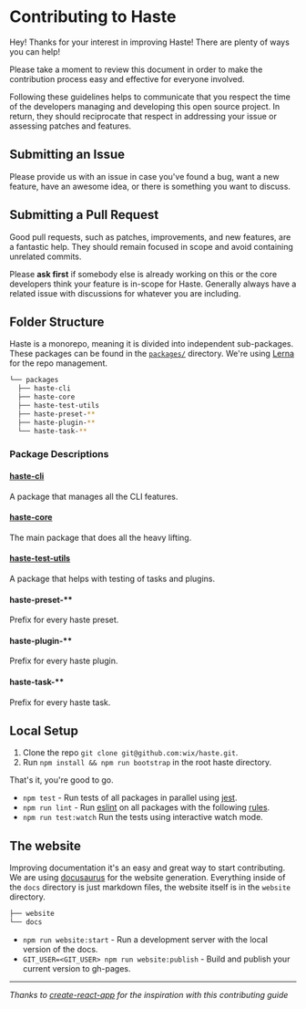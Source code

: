 # Contributing to Haste

Hey! Thanks for your interest in improving Haste! There are plenty of ways you can help!

Please take a moment to review this document in order to make the contribution process easy and effective for everyone involved.

Following these guidelines helps to communicate that you respect the time of the developers managing and developing this open source project. In return, they should reciprocate that respect in addressing your issue or assessing patches and features.

## Submitting an Issue
Please provide us with an issue in case you've found a bug, want a new feature, have an awesome idea, or there is something you want to discuss.

## Submitting a Pull Request
Good pull requests, such as patches, improvements, and new features, are a fantastic help. They should remain focused in scope and avoid containing unrelated commits.

Please **ask first** if somebody else is already working on this or the core developers think your feature is in-scope for Haste. Generally always have a related issue with discussions for whatever you are including.

## Folder Structure
Haste is a monorepo, meaning it is divided into independent sub-packages.
These packages can be found in the [`packages/`](https://github.com/wix/haste/tree/master/packages) directory. We're using [Lerna](https://github.com/lerna/lerna) for the repo management.

```bash
└── packages
  ├── haste-cli
  ├── haste-core
  ├── haste-test-utils
  ├── haste-preset-**
  ├── haste-plugin-**
  └── haste-task-**
```

### Package Descriptions
#### [haste-cli](https://github.com/wix/haste/tree/master/packages/haste-cli)
A package that manages all the CLI features.
#### [haste-core](https://github.com/wix/haste/tree/master/packages/haste-core)
The main package that does all the heavy lifting.
#### [haste-test-utils](https://github.com/wix/haste/tree/master/packages/haste-test-utils)
A package that helps with testing of tasks and plugins.
#### haste-preset-**
Prefix for every haste preset.
#### haste-plugin-**
Prefix for every haste plugin.
#### haste-task-**
Prefix for every haste task.

## Local Setup
1. Clone the repo `git clone git@github.com:wix/haste.git`.
2. Run `npm install && npm run bootstrap` in the root haste directory.

That's it, you're good to go.

* `npm test` - Run tests of all packages in parallel using [jest](https://facebook.github.io/jest/).
* `npm run lint` - Run [eslint](https://eslint.org/) on all packages with the following [rules](https://github.com/wix/haste/blob/master/.eslintrc).
* `npm run test:watch` Run the tests using interactive watch mode.

## The website
Improving documentation it's an easy and great way to start contributing. We are using [docusaurus](http://docusaurus.io) for the website generation. Everything inside of the `docs` directory is just markdown files, the website itself is in the `website` directory.

```bash
├── website
└── docs
```
* `npm run website:start` - Run a development server with the local version of the docs.
* `GIT_USER=<GIT_USER> npm run website:publish` - Build and publish your current version to gh-pages.

------------

*Thanks to [create-react-app](https://github.com/facebookincubator/create-react-app/blob/master/CONTRIBUTING.md) for the inspiration with this contributing guide*
